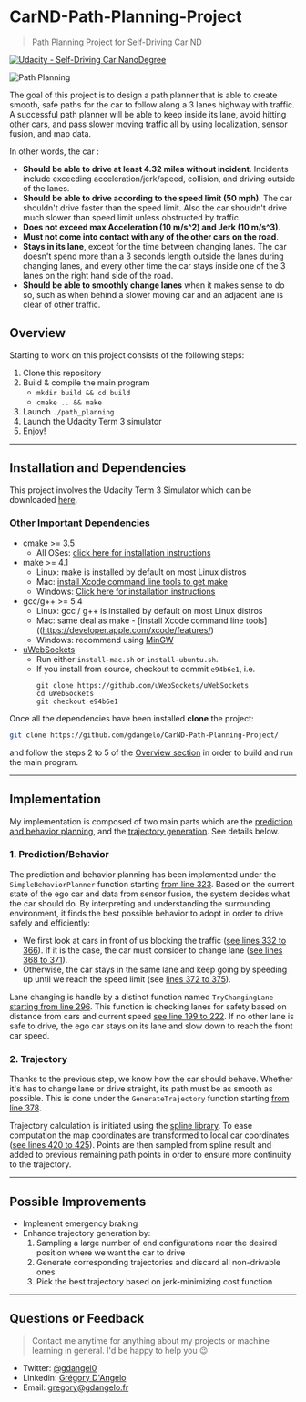 # CarND-Path-Planning-Project

> Path Planning Project for Self-Driving Car ND

[![Udacity - Self-Driving Car NanoDegree](https://s3.amazonaws.com/udacity-sdc/github/shield-carnd.svg)](http://www.udacity.com/drive)

![Path Planning](https://user-images.githubusercontent.com/4352286/44061856-0c255b1c-9f28-11e8-9b5a-0857b05d6da3.png)

The goal of this project is to design a path planner that is able to create smooth, safe paths for the car to follow along a 3 lanes highway with traffic. A successful path planner will be able to keep inside its lane, avoid hitting other cars, and pass slower moving traffic all by using localization, sensor fusion, and map data.

In other words, the car :

- **Should be able to drive at least 4.32 miles without incident**. Incidents include exceeding acceleration/jerk/speed, collision, and driving outside of the lanes.
- **Should be able to drive according to the speed limit (50 mph)**. The car shouldn't drive faster than the speed limit. Also the car shouldn't drive much slower than speed limit unless obstructed by traffic.
- **Does not exceed max Acceleration (10 m/s^2) and Jerk (10 m/s^3)**.
- **Must not come into contact with any of the other cars on the road**.
- **Stays in its lane**, except for the time between changing lanes. The car doesn't spend more than a 3 seconds length outside the lanes during changing lanes, and every other time the car stays inside one of the 3 lanes on the right hand side of the road.
- **Should be able to smoothly change lanes** when it makes sense to do so, such as when behind a slower moving car and an adjacent lane is clear of other traffic.

## Overview
Starting to work on this project consists of the following steps:

1. Clone this repository
2. Build & compile the main program 
    - `mkdir build && cd build`
    - `cmake .. && make`
3. Launch `./path_planning`
4. Launch the Udacity Term 3 simulator
5. Enjoy!

---

## Installation and Dependencies

This project involves the Udacity Term 3 Simulator which can be downloaded [here](https://github.com/udacity/self-driving-car-sim/releases/tag/T3_v1.2).

### Other Important Dependencies

* cmake >= 3.5
  * All OSes: [click here for installation instructions](https://cmake.org/install/)
* make >= 4.1
  * Linux: make is installed by default on most Linux distros
  * Mac: [install Xcode command line tools to get make](https://developer.apple.com/xcode/features/)
  * Windows: [Click here for installation instructions](http://gnuwin32.sourceforge.net/packages/make.htm)
* gcc/g++ >= 5.4
  * Linux: gcc / g++ is installed by default on most Linux distros
  * Mac: same deal as make - [install Xcode command line tools]((https://developer.apple.com/xcode/features/)
  * Windows: recommend using [MinGW](http://www.mingw.org/)
* [uWebSockets](https://github.com/uWebSockets/uWebSockets)
  * Run either `install-mac.sh` or `install-ubuntu.sh`.
  * If you install from source, checkout to commit `e94b6e1`, i.e.
    ```
    git clone https://github.com/uWebSockets/uWebSockets 
    cd uWebSockets
    git checkout e94b6e1
    ```
    
Once all the dependencies have been installed **clone** the project:

```sh
git clone https://github.com/gdangelo/CarND-Path-Planning-Project/
```

and follow the steps 2 to 5 of the [Overview section](#overview) in order to build and run the main program.

---

## Implementation

My implementation is composed of two main parts which are the [prediction and behavior planning](https://github.com/gdangelo/CarND-Path-Planning-Project/blob/master/src/main.cpp#L550), and the [trajectory generation](https://github.com/gdangelo/CarND-Path-Planning-Project/blob/master/src/main.cpp#L553). See details below. 

### 1. Prediction/Behavior

The prediction and behavior planning has been implemented under the `SimpleBehaviorPlanner` function starting [from line 323](https://github.com/gdangelo/CarND-Path-Planning-Project/blob/master/src/main.cpp#L323). Based on the current state of the ego car and data from sensor fusion, the system decides what the car should do. By interpreting and understanding the surrounding environment, it finds the best possible behavior to adopt in order to drive safely and efficiently:

- We first look at cars in front of us blocking the traffic ([see lines 332 to 366](https://github.com/gdangelo/CarND-Path-Planning-Project/blob/master/src/main.cpp#L332)). If it is the case, the car must consider to change lane ([see lines 368 to 371](https://github.com/gdangelo/CarND-Path-Planning-Project/blob/master/src/main.cpp#L368)). 
- Otherwise, the car stays in the same lane and keep going by speeding up until we reach the speed limit (see [lines 372 to 375](https://github.com/gdangelo/CarND-Path-Planning-Project/blob/master/src/main.cpp#L372)).

Lane changing is handle by a distinct function named `TryChangingLane` [starting from line 296](https://github.com/gdangelo/CarND-Path-Planning-Project/blob/master/src/main.cpp#L296). This function is checking lanes for safety based on distance from cars and current speed [see line 199 to 222](https://github.com/gdangelo/CarND-Path-Planning-Project/blob/master/src/main.cpp#L199). If no other lane is safe to drive, the ego car stays on its lane and slow down to reach the front car speed. 

### 2. Trajectory

Thanks to the previous step, we know how the car should behave. Whether it's has to change lane or drive straight, its path must be as smooth as possible. This is done under the `GenerateTrajectory` function starting [from line 378](https://github.com/gdangelo/CarND-Path-Planning-Project/blob/master/src/main.cpp#L378). 

Trajectory calculation is initiated using the [spline library](http://kluge.in-chemnitz.de/opensource/spline/). To ease computation the map coordinates are transformed to local car coordinates ([see lines 420 to 425](https://github.com/gdangelo/CarND-Path-Planning-Project/blob/master/src/main.cpp#L420)). Points are then sampled from spline result and added to previous remaining path points in order to ensure more continuity to the trajectory.

---

## Possible Improvements

- Implement emergency braking
- Enhance trajectory generation by:
    1. Sampling a large number of end configurations near the desired position where we want the car to drive
    2. Generate corresponding trajectories and discard all non-drivable ones
    3. Pick the best trajectory based on jerk-minimizing cost function

---

## Questions or Feedback

> Contact me anytime for anything about my projects or machine learning in general. I'd be happy to help you :wink:

* Twitter: [@gdangel0](https://twitter.com/gdangel0)
* Linkedin: [Grégory D'Angelo](https://www.linkedin.com/in/gregorydangelo)
* Email: [gregory@gdangelo.fr](mailto:gregory@gdangelo.fr)
